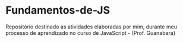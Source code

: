 # Fundamentos-de-JS
Repositório destinado as atividades elaboradas por mim, durante meu processo de aprendizado no curso de JavaScript - (Prof. Guanabara)
